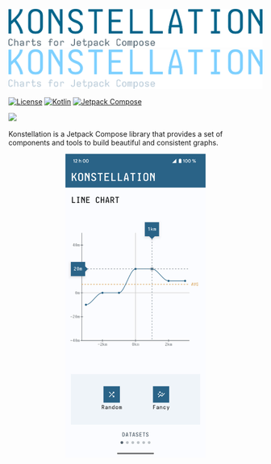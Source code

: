 ![Header](pictures/Konstellation_GH_banner_light2.png#gh-light-mode-only)
![Header](pictures/Konstellation_GH_banner_dark2.png#gh-dark-mode-only)

[![License](https://img.shields.io/badge/License-GNU%20v3.0-white.svg)](LICENSE)
[![Kotlin](https://img.shields.io/badge/Kotlin-1.8.22-blue.svg?logo=kotlin)](http://kotlinlang.org)
[![Jetpack Compose](https://img.shields.io/badge/Jetpack%20Compose-1.5.0-blue.svg?logo=android)](https://developer.android.com/jetpack/compose)

[![](https://github.com/gabrieldrn/Konstellation/workflows/CI%20|%20library%20%26%20demo%20app/badge.svg?branch=develop)]()

Konstellation is a Jetpack Compose library that provides a set of components and tools to build
beautiful and consistent graphs.

<p align="center">
  <picture>
    <source media="(prefers-color-scheme: dark)" srcset="pictures/screen_dark.png">
    <source media="(prefers-color-scheme: light)" srcset="pictures/screen_light.png">
    <img alt="Demo preview" src="pictures/screen_light.png" width="55%">
  </picture>
</p>
